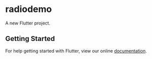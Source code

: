# radiodemo

A new Flutter project.

## Getting Started

For help getting started with Flutter, view our online
[documentation](https://flutter.io/).
